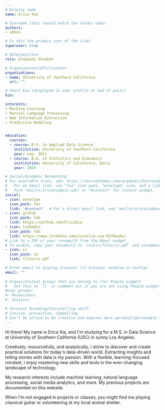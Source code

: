 ```yaml
---
# Display name
name: Erica Xia

# Username (this should match the folder name)
authors:
- admin

# Is this the primary user of the site?
superuser: true

# Role/position
role: Graduate Student

# Organizations/Affiliations
organizations:
- name: University of Southern California
  url: ""

# Short bio (displayed in user profile at end of posts)
bio: 

interests:
- Machine Learning
- Natural Language Processing
- Web Information Extraction
- Predictive Modeling


education:
  courses:
  - course: M.S. in Applied Data Science 
    institution: University of Southern California
    year: exp. 2021
  - course: B.A. in Statistics and Economics
    institution: University of California, Davis
    year: 2019

# Social/Academic Networking
# For available icons, see: https://sourcethemes.com/academic/docs/widgets/#icons
#   For an email link, use "fas" icon pack, "envelope" icon, and a link in the
#   form "mailto:ericaxia@usc.edu" or "#contact" for contact widget.
social:
- icon: envelope
  icon_pack: fas
  link: '#contact'  # For a direct email link, use "mailto:ericaxia@usc.edu".
- icon: github
  icon_pack: fab
  link: https://github.com/EricaXia
- icon: linkedin
  icon_pack: fab
  link: https://www.linkedin.com/in/erica-xia-9370aa9a/
# Link to a PDF of your resume/CV from the About widget.
# To enable, copy your resume/CV to `static/files/cv.pdf` and uncomment the lines below.  
- icon: cv
  icon_pack: ai
  link: files/cv.pdf

# Enter email to display Gravatar (if Gravatar enabled in Config)
email: ""
  
# Organizational groups that you belong to (for People widget)
#   Set this to `[]` or comment out if you are not using People widget.  
#user_groups:
#- Researchers
#- Visitors

# Personal Branding/Storytelling stuff 
# Concise, provactive, compelling
# Don't be afraid to be creative and express more personal/personable side of yourself
---
```


Hi there! My name is Erica Xia, and I'm studying for a M.S. in Data Science at University of Southern California (USC) in sunny Los Angeles.

Creatively, resourcefully, and analytically, I strive to discover and create practical solutions for today's data-driven world. Extracting insights and telling stories with data is my passion. With a flexible, learning-focused mindset, I enjoy mastering new skills and tools in the ever-changing landscape of technology.

My research interests include machine learning, natural language processing, social media analytics, and more. My previous projects are documented on this website.

When I'm not engaged in projects or classes, you might find me playing classical guitar or volunteering at my local animal shelter.

